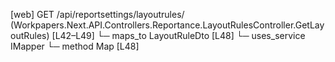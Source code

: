 [web] GET /api/reportsettings/layoutrules/  (Workpapers.Next.API.Controllers.Reportance.LayoutRulesController.GetLayoutRules)  [L42–L49]
  └─ maps_to LayoutRuleDto [L48]
  └─ uses_service IMapper
    └─ method Map [L48]

